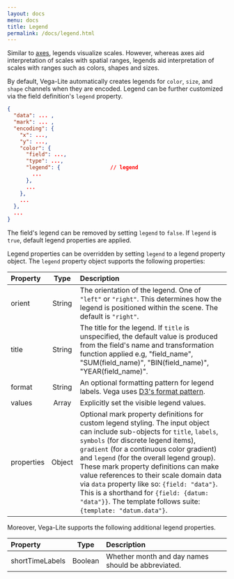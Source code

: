 ```yaml
---
layout: docs
menu: docs
title: Legend
permalink: /docs/legend.html
---
```


Similar to [axes](axis.html), legends visualize scales. However, whereas axes aid interpretation of scales with spatial ranges, legends aid interpretation of scales with ranges such as colors, shapes and sizes.

By default, Vega-Lite automatically creates legends for `color`, `size`, and `shape` channels when they are encoded.  Legend can be further customized via the field definition's `legend` property.  

```json
{
  "data": ... ,       
  "mark": ... ,       
  "encoding": {     
    "x": ...,
    "y": ...,
    "color": {
      "field": ...,
      "type": ...,
      "legend": {                // legend
        ...
      },
      ...
    },
    ...
  },
  ...
}
```

The field's legend can be removed by setting `legend` to `false`.
If `legend` is `true`, default legend properties are applied.

Legend properties can be overridden by setting `legend` to a legend property object.
The `legend` property object supports the following properties:

| Property      | Type          | Description    |
| :------------ |:-------------:| :------------- |
| orient        | String        | The orientation of the legend. One of `"left"` or `"right"`. This determines how the legend is positioned within the scene. The default is `"right"`.|
| title         | String        | The title for the legend.  If `title` is unspecified, the default value is produced from the field's name and transformation function applied e.g, "field_name", "SUM(field_name)", "BIN(field_name)", "YEAR(field_name)". |
| format        | String        | An optional formatting pattern for legend labels. Vega uses [D3's format pattern](https://github.com/mbostock/d3/wiki/Formatting).|
| values        | Array         | Explicitly set the visible legend values.|
| properties    | Object        | Optional mark property definitions for custom legend styling. The input object can include sub-objects for `title`, `labels`, `symbols` (for discrete legend items), `gradient` (for a continuous color gradient) and `legend` (for the overall legend group).  These mark property definitions can make value references to their scale domain data via `data` property like so: `{field: "data"}`. This is a shorthand for `{field: {datum: "data"}}`. The template follows suite: `{template: "datum.data"}`. |

<!--TODO: elaborate example for the properties group -->

Moreover, Vega-Lite supports the following additional legend properties.

| Property        | Type          | Description    |
| :------------   |:-------------:| :------------- |
| shortTimeLabels | Boolean       | Whether month and day names should be abbreviated. |
